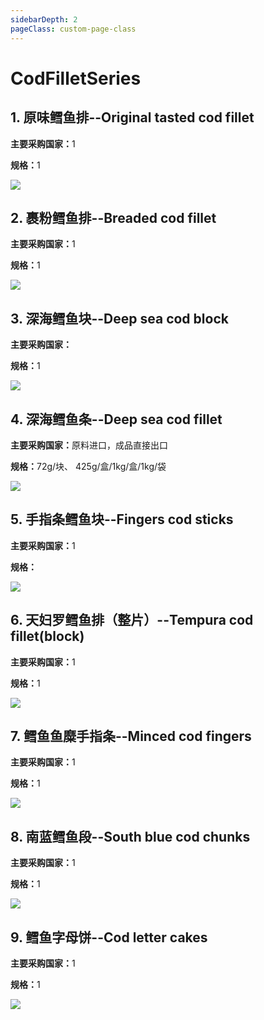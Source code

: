 ```yaml
---
sidebarDepth: 2
pageClass: custom-page-class
---
```


# CodFilletSeries


## 1. 原味鳕鱼排--Original tasted cod fillet
<p><strong>主要采购国家：</strong>1</p>
<p><strong>规格：</strong>1</p>
<div class="imgb" >
 <img  src="https://yuhuawebsite.oss-cn-hongkong.aliyuncs.com/A-C-1.%E5%8E%9F%E5%91%B3%E9%B3%95%E9%B1%BC%E6%8E%92--Original%20tasted%20cod%20fillet.jpg">
</div>

## 2. 裹粉鳕鱼排--Breaded cod fillet
<p><strong>主要采购国家：</strong>1</p>
<p><strong>规格：</strong>1</p>
<div class="imgb" >
 <img  src="https://yuhuawebsite.oss-cn-hongkong.aliyuncs.com/A-C-2.%E8%A3%B9%E7%B2%89%E9%B3%95%E9%B1%BC%E6%8E%92--Breaded%20cod%20fillet.jpg">
</div>

## 3. 深海鳕鱼块--Deep sea cod block
<p><strong>主要采购国家：</strong></p>
<p><strong>规格：</strong>1</p>
<div class="imgb" >
 <img  src="https://yuhuawebsite.oss-cn-hongkong.aliyuncs.com/A-C-3.%E6%B7%B1%E6%B5%B7%E9%B3%95%E9%B1%BC%E5%9D%97--Deep%20sea%20cod%20block.jpg">
</div>

## 4. 深海鳕鱼条--Deep sea cod fillet
<p><strong>主要采购国家：</strong>原料进口，成品直接出口</p>
<p><strong>规格：</strong>72g/块、 425g/盒/1kg/盒/1kg/袋</p>
<div class="imgb" >
 <img  src="https://yuhuawebsite.oss-cn-hongkong.aliyuncs.com/A-C-4.%E6%B7%B1%E6%B5%B7%E9%B3%95%E9%B1%BC%E6%9D%A1--Deep%20sea%20cod%20fillet.jpg">
</div>

## 5. 手指条鳕鱼块--Fingers cod sticks
<p><strong>主要采购国家：</strong>1</p>
<p><strong>规格：</strong></p>
<div class="imgb" >
 <img  src="https://yuhuawebsite.oss-cn-hongkong.aliyuncs.com/A-C-5.%E6%89%8B%E6%8C%87%E6%9D%A1%E9%B3%95%E9%B1%BC%E5%9D%97--Fingers%20cod%20sticks.jpg">
</div>

## 6. 天妇罗鳕鱼排（整片）--Tempura cod fillet(block)
<p><strong>主要采购国家：</strong>1</p>
<p><strong>规格：</strong>1</p>
<div class="imgb" >
 <img  src="https://yuhuawebsite.oss-cn-hongkong.aliyuncs.com/A-C-6.%E5%A4%A9%E5%A6%87%E7%BD%97%E9%B3%95%E9%B1%BC%E6%8E%92%EF%BC%88%E6%95%B4%E7%89%87%EF%BC%89--Tempura%20cod%20fillet%28block%29.jpg">
</div>

## 7. 鳕鱼鱼糜手指条--Minced cod fingers
<p><strong>主要采购国家：</strong>1</p>
<p><strong>规格：</strong>1</p>
<div class="imgb" >
 <img  src="https://yuhuawebsite.oss-cn-hongkong.aliyuncs.com/A-C-7.%E9%B3%95%E9%B1%BC%E9%B1%BC%E7%B3%9C%E6%89%8B%E6%8C%87%E6%9D%A1--Minced%20cod%20fingers.jpg">
</div>

## 8. 南蓝鳕鱼段--South blue cod chunks
<p><strong>主要采购国家：</strong>1</p>
<p><strong>规格：</strong>1</p>
<div class="imgb" >
 <img  src="https://yuhuawebsite.oss-cn-hongkong.aliyuncs.com/A-C-8.%E5%8D%97%E8%93%9D%E9%B3%95%E9%B1%BC%E6%AE%B5--South%20blue%20cod%20chunks.jpg">
</div>

## 9. 鳕鱼字母饼--Cod letter cakes
<p><strong>主要采购国家：</strong>1</p>
<p><strong>规格：</strong>1</p>
<div class="imgb" >
 <img  src="https://yuhuawebsite.oss-cn-hongkong.aliyuncs.com/A-C-9.%E9%B3%95%E9%B1%BC%E5%AD%97%E6%AF%8D%E9%A5%BC--Cod%20letter%20cakes.jpg">
</div>
